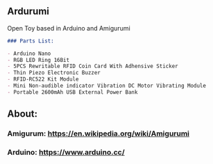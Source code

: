 ## Ardurumi

Open Toy based in Arduino and Amigurumi

```markdown
### Parts List:

- Arduino Nano
- RGB LED Ring 16Bit
- 5PCS Rewritable RFID Coin Card With Adhensive Sticker
- Thin Piezo Electronic Buzzer
- RFID-RC522 Kit Module
- Mini Non-audible indicator Vibration DC Motor Vibrating Module
- Portable 2600mAh USB External Power Bank
```

## About:

### Amigurum: https://en.wikipedia.org/wiki/Amigurumi

### Arduino: https://www.arduino.cc/






```


